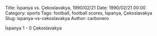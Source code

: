 Title: İspanya vs. Çekoslavakya, 1990/02/21
Date: 1990/02/21 00:00
Category: sports
Tags: football, football scores, İspanya, Çekoslavakya
Slug: ispanya-vs-cekoslavakya
Author: carbonero


İspanya 1 - 0 Çekoslavakya
